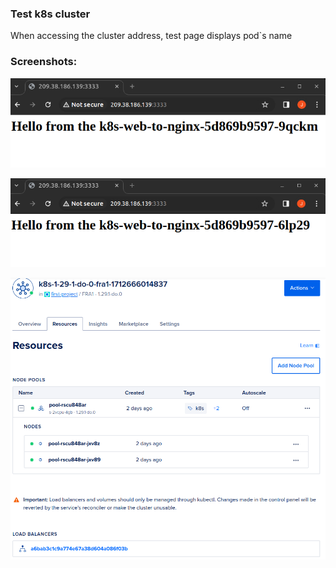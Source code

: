 ### Test k8s cluster 
When accessing the cluster address, test page displays pod`s name

### Screenshots:

<p align="center">
  <img src="https://github.com/vladislavkim10/image/blob/main/task3-2.png" alt="Screenshot"/>
</p>

<p align="center">
  <img src="https://github.com/vladislavkim10/image/blob/main/task3-3.png" alt="Screenshot"/>
</p>

<p align="center">
  <img src="https://github.com/vladislavkim10/image/blob/main/task3-4.png" alt="Screenshot"/>
</p>
